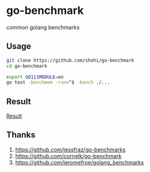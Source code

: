 # go-benchmark
common golang benchmarks

## Usage

```bash
git clone https://github.com/shohi/go-benchmark
cd go-benchmark

export GO111MODULE=on
go test -benchmem -run=^$ -bench ./...

```

## Result

[Result](pkg/benchmark/README.md)


## Thanks

1. <https://github.com/jessfraz/go-benchmarks>
2. <https://github.com/cornelk/go-benchmark>
3. <https://github.com/jeromefroe/golang_benchmarks>

